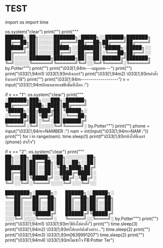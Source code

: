 # TEST
import os
import time

os.system("clear")
print("")
print("""
██████╗░██╗░░░░░███████╗░█████╗░░██████╗███████╗
██╔══██╗██║░░░░░██╔════╝██╔══██╗██╔════╝██╔════╝
██████╔╝██║░░░░░█████╗░░███████║╚█████╗░█████╗░░
██╔═══╝░██║░░░░░██╔══╝░░██╔══██║░╚═══██╗██╔══╝░░
██║░░░░░███████╗███████╗██║░░██║██████╔╝███████╗
╚═╝░░░░░╚══════╝╚══════╝╚═╝░░╚═╝╚═════╝░╚══════╝
by.Potter""")
print("")
print("\033[1;94m---เมนูบอท---")
print("")
print("\033[1;94m1) \033[1;93mยิงเบอร์")
print("\033[1;94m2) \033[1;93mคําสั่งยิงเบอร์/วิธี")
print("")
print("\033[1;94m-------------------")
v = input("\033[1;94mป้อนหมายเลขฟังชั่นที่เลือก :")

if v == "1":
	os.system("clear")
	print("""
░██████╗███╗░░░███╗░██████╗
██╔════╝████╗░████║██╔════╝
╚█████╗░██╔████╔██║╚█████╗░
░╚═══██╗██║╚██╔╝██║░╚═══██╗
██████╔╝██║░╚═╝░██║██████╔╝
╚═════╝░╚═╝░░░░░╚═╝╚═════╝░
by.Potter""")
	print("")
	phone = input("\033[1;94m>NAMBER :")
	nam = int(input("\033[1;94m>NAM :"))
	print("")
	for i in range(nam):
		time.sleep(1)
		print(f"\033[1;93mยิงไปที่เบอร์ {phone} สําเร็จ")

if v == "2":
	os.system("clear")
	print("""
██╗░░██╗░█████╗░░██╗░░░░░░░██╗
██║░░██║██╔══██╗░██║░░██╗░░██║
███████║██║░░██║░╚██╗████╗██╔╝
██╔══██║██║░░██║░░████╔═████║░
██║░░██║╚█████╔╝░░╚██╔╝░╚██╔╝░
╚═╝░░╚═╝░╚════╝░░░░╚═╝░░░╚═╝░░

████████╗░█████╗░  ██████╗░░█████╗░
╚══██╔══╝██╔══██╗  ██╔══██╗██╔══██╗
░░░██║░░░██║░░██║  ██║░░██║██║░░██║
░░░██║░░░██║░░██║  ██║░░██║██║░░██║
░░░██║░░░╚█████╔╝  ██████╔╝╚█████╔╝
░░░╚═╝░░░░╚════╝░  ╚═════╝░░╚════╝░
by.Potter""")
	print("")
	print("\033[1;94m1) \033[1;93mวิธียิงใส่คําสั่ง")
	print("")
	time.sleep(3)
	print("\033[1;94m2) \033[1;93mใส่เบอร์ดังตัวอย่าง...")
	time.sleep(2)
	print("")
	print("\033[1;94m3) \033[1;93m0639991207")
	time.sleep(2)
	print("")
	print("\033[1;94m4) \033[1;93mไม่เข้าใจ FB:Potter Ter")
	
